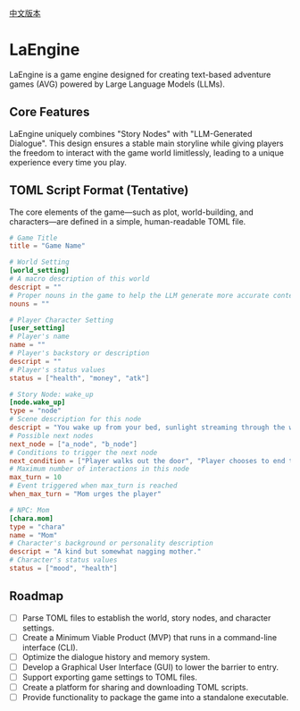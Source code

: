 [中文版本](./README_zh.md)

# LaEngine

LaEngine is a game engine designed for creating text-based adventure games (AVG) powered by Large Language Models (LLMs).

## Core Features

LaEngine uniquely combines "Story Nodes" with "LLM-Generated Dialogue". This design ensures a stable main storyline while giving players the freedom to interact with the game world limitlessly, leading to a unique experience every time you play.

## TOML Script Format (Tentative)

The core elements of the game—such as plot, world-building, and characters—are defined in a simple, human-readable TOML file.

```toml
# Game Title
title = "Game Name"

# World Setting
[world_setting]
# A macro description of this world
descript = ""
# Proper nouns in the game to help the LLM generate more accurate content
nouns = ""

# Player Character Setting
[user_setting]
# Player's name
name = ""
# Player's backstory or description
descript = ""
# Player's status values
status = ["health", "money", "atk"]

# Story Node: wake_up
[node.wake_up]
type = "node"
# Scene description for this node
descript = "You wake up from your bed, sunlight streaming through the window."
# Possible next nodes
next_node = ["a_node", "b_node"]
# Conditions to trigger the next node
next_condition = ["Player walks out the door", "Player chooses to end the game"]
# Maximum number of interactions in this node
max_turn = 10
# Event triggered when max_turn is reached
when_max_turn = "Mom urges the player"

# NPC: Mom
[chara.mom]
type = "chara"
name = "Mom"
# Character's background or personality description
descript = "A kind but somewhat nagging mother."
# Character's status values
status = ["mood", "health"]
```

## Roadmap

- [ ] Parse TOML files to establish the world, story nodes, and character settings.
- [ ] Create a Minimum Viable Product (MVP) that runs in a command-line interface (CLI).
- [ ] Optimize the dialogue history and memory system.
- [ ] Develop a Graphical User Interface (GUI) to lower the barrier to entry.
- [ ] Support exporting game settings to TOML files.
- [ ] Create a platform for sharing and downloading TOML scripts.
- [ ] Provide functionality to package the game into a standalone executable.
